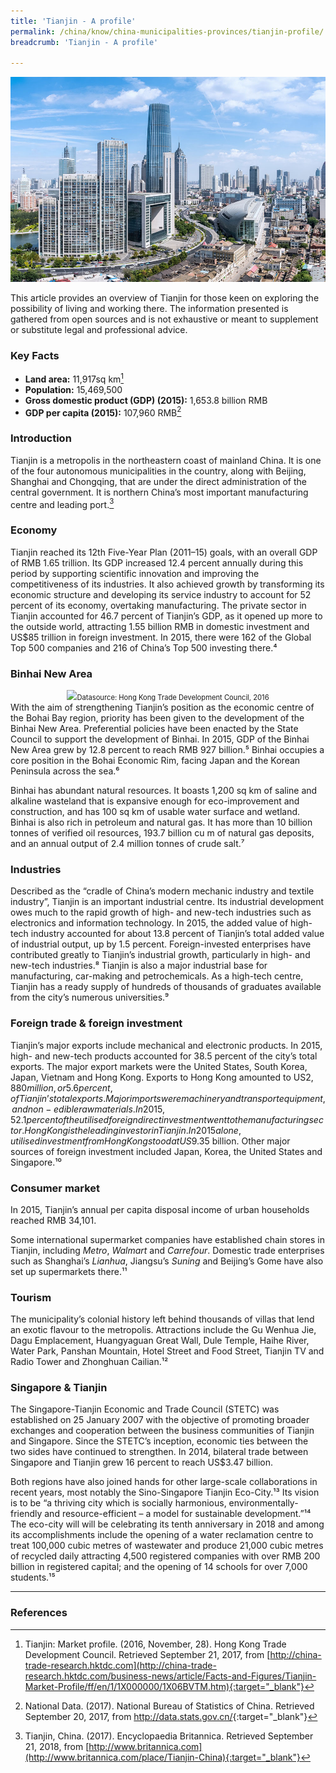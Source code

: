 ```yaml
---
title: 'Tianjin - A profile'
permalink: /china/know/china-municipalities-provinces/tianjin-profile/
breadcrumb: 'Tianjin - A profile'

---
```



<img src="\images\china-selected\tianjin-profile.jpg" alt="tianjin profile banner" style="width:800px;" />

This article provides an overview of Tianjin for those keen on exploring the possibility of living and working there. The information presented is gathered from open sources and is not exhaustive or meant to supplement or substitute legal and professional advice. 

### **Key Facts**

- **Land area:** 11,917sq km[^1]
- **Population:** 15,469,500
- **Gross domestic product (GDP) (2015):** 1,653.8 billion RMB
- **GDP per capita (2015):** 107,960 RMB[^2]



### **Introduction**

Tianjin is a metropolis in the northeastern coast of mainland China. It is one of the four autonomous municipalities in the country, along with Beijing, Shanghai and Chongqing, that are under the direct administration of the central government. It is northern China’s most important manufacturing centre and leading port.[^3]



### **Economy**

Tianjin reached its 12th Five-Year Plan (2011–15) goals, with an overall GDP of RMB 1.65 trillion. Its GDP increased 12.4 percent annually during this period by supporting scientific innovation and improving the competitiveness of its industries. It also achieved growth by transforming its economic structure and developing its service industry to account for 52 percent of its economy, overtaking manufacturing. The private sector in Tianjin accounted for 46.7 percent of Tianjin’s GDP, as it opened up more to the outside world, attracting 1.55 billion RMB in domestic investment and US$85 trillion in foreign investment. In 2015, there were 162 of the Global Top 500 companies and 216 of China’s Top 500 investing there.⁴



### **Binhai New Area**

<div style="width:image width px; font-size:80%; text-align:center;"><img src="\images\china-selected\tianjin-chart-1.jpg" style="width:500px;" />Datasource: Hong Kong Trade Development Council, 2016</div>
With the aim of strengthening Tianjin’s position as the economic centre of the Bohai Bay region, priority has been given to the development of the Binhai New Area. Preferential policies have been enacted by the State Council to support the development of Binhai. In 2015, GDP of the Binhai New Area grew by 12.8 percent to reach RMB 927 billion.⁵ Binhai occupies a core position in the Bohai Economic Rim, facing Japan and the Korean Peninsula across the sea.⁶

Binhai has abundant natural resources. It boasts 1,200 sq km of saline and alkaline wasteland that is expansive enough for eco-improvement and construction, and has 100 sq km of usable water surface and wetland. Binhai is also rich in petroleum and natural gas. It has more than 10 billion tonnes of verified oil resources, 193.7 billion cu m of natural gas deposits, and an annual output of 2.4 million tonnes of crude salt.⁷ 



### **Industries**

Described as the “cradle of China’s modern mechanic industry and textile industry”, Tianjin is an important industrial centre. Its industrial development owes much to the rapid growth of high- and new-tech industries such as electronics and information technology. In 2015, the added value of high-tech industry accounted for about 13.8 percent of Tianjin’s total added value of industrial output, up by 1.5 percent. Foreign-invested enterprises have contributed greatly to Tianjin’s industrial growth, particularly in high- and new-tech industries.⁸ Tianjin is also a major industrial base for manufacturing, car-making and petrochemicals. As a high-tech centre, Tianjin has a ready supply of hundreds of thousands of graduates available from the city’s numerous universities.⁹ 



### **Foreign trade & foreign investment**

Tianjin’s major exports include mechanical and electronic products. In 2015, high- and new-tech products accounted for 38.5 percent of the city’s total exports. The major export markets were the United States, South Korea, Japan, Vietnam and Hong Kong. Exports to Hong Kong amounted to US$2,880 million, or 5.6 percent, of Tianjin’s total exports. Major imports were machinery and transport equipment, and non-edible raw materials. In 2015, 52.1 percent of the utilised foreign direct investment went to the manufacturing sector. Hong Kong is the leading investor in Tianjin. In 2015 alone, utilised investment from Hong Kong stood at US$9.35 billion. Other major sources of foreign investment included Japan, Korea, the United States and Singapore.¹⁰ 



### **Consumer market**

In 2015, Tianjin’s annual per capita disposal income of urban households reached RMB 34,101.

Some international supermarket companies have established chain stores in Tianjin, including *Metro*, *Walmart* and *Carrefour*. Domestic trade enterprises such as Shanghai’s *Lianhua*, Jiangsu’s *Suning* and Beijing’s Gome have also set up supermarkets there.¹¹



### **Tourism**

The municipality’s colonial history left behind thousands of villas that lend an exotic flavour to the metropolis. Attractions include the Gu Wenhua Jie, Dagu Emplacement, Huangyaguan Great Wall, Dule Temple, Haihe River, Water Park, Panshan Mountain, Hotel Street and Food Street, Tianjin TV and Radio Tower and Zhonghuan Cailian.¹² 



### **Singapore & Tianjin**

The Singapore-Tianjin Economic and Trade Council (STETC) was established on 25 January 2007 with the objective of promoting broader exchanges and cooperation between the business communities of Tianjin and Singapore. Since the STETC’s inception, economic ties between the two sides have continued to strengthen. In 2014, bilateral trade between Singapore and Tianjin grew 16 percent to reach US$3.47 billion.

Both regions have also joined hands for other large-scale collaborations in recent years, most notably the Sino-Singapore Tianjin Eco-City.¹³ Its vision is to be “a thriving city which is socially harmonious, environmentally-friendly and resource-efficient – a model for sustainable development.”¹⁴ The eco-city will will be celebrating its tenth anniversary in 2018 and among its accomplishments include the opening of a water reclamation centre to treat 100,000 cubic metres of wastewater and produce 21,000 cubic metres of recycled daily attracting 4,500 registered companies with over RMB 200 billion in registered capital; and the opening of 14 schools for over 7,000 students.¹⁵

---
### **References**
[^1]: Tianjin: Market profile. (2016, November, 28). Hong Kong Trade Development Council. Retrieved September 21, 2017, from [http://china-trade-research.hktdc.com](http://china-trade-research.hktdc.com/business-news/article/Facts-and-Figures/Tianjin-Market-Profile/ff/en/1/1X000000/1X06BVTM.htm){:target="_blank"}

[^2]: National Data. (2017). National Bureau of Statistics of China. Retrieved September 20, 2017, from <http://data.stats.gov.cn/>{:target="_blank"}

[^3]: Tianjin, China. (2017). Encyclopaedia Britannica. Retrieved September 21, 2018, from [http://www.britannica.com](http://www.britannica.com/place/Tianjin-China){:target="_blank"}

[^4]: Tianjin economy continues to grow. (2016, June 13). China Daily. Retrieved September 20, 2017, from [http://www.chinadaily.com.cn](http://www.chinadaily.com.cn/m/tianjin2012/2016-06/13/content_25690996.htm){:target="_blank"}

[^5]: Tianjin: Market profile. (2016, November, 28). Hong Kong Trade Development Council. Retrieved September 21, 2017, from [http://china-trade-research.hktdc.com](http://china-trade-research.hktdc.com/business-news/article/Facts-and-Figures/Tianjin-Market-Profile/ff/en/1/1X000000/1X06BVTM.htm){:target="_blank"}

[^6]: Tianjin Binhai New Area. (2012, March 22). China Daily. Retrieved September 21, 2017, from [http://www.chinadaily.com.cn](http://www.chinadaily.com.cn/m/tianjin2011/2012-03/22/content_15988671.htm){:target="_blank"}

[^7]: Tianjin Binhai New Area. (2012, March 22). China Daily. Retrieved September 21, 2017, from [http://www.chinadaily.com.cn](http://www.chinadaily.com.cn/m/tianjin2011/2012-03/22/content_15988671.htm){:target="_blank"}

[^8]: Tianjin: Market profile. (2016, November, 28). Hong Kong Trade Development Council. Retrieved September 21, 2017, from [http://china-trade-research.hktdc.com](http://china-trade-research.hktdc.com/business-news/article/Facts-and-Figures/Tianjin-Market-Profile/ff/en/1/1X000000/1X06BVTM.htm){:target="_blank"}

[^9]: Tianjin Profile: China’s historic industrial hub. (2015, August 2015). BBC News. Retrieved September 21, 2017, from [http://www.bbc.com](http://www.bbc.com/news/business-33900741){:target="_blank"}

[^10]: Tianjin: Market profile. (2016, November, 28). Hong Kong Trade Development Council. Retrieved September 21, 2017, from [http://china-trade-research.hktdc.com](http://china-trade-research.hktdc.com/business-news/article/Facts-and-Figures/Tianjin-Market-Profile/ff/en/1/1X000000/1X06BVTM.htm){:target="_blank"}

[^11]: Tianjin: Market profile. (2016, November, 28). Hong Kong Trade Development Council. Retrieved September 21, 2017, from [http://china-trade-research.hktdc.com](http://china-trade-research.hktdc.com/business-news/article/Facts-and-Figures/Tianjin-Market-Profile/ff/en/1/1X000000/1X06BVTM.htm){:target="_blank"}

[^12]: Brief introduction (Tianjin travel guide). (2012, October). China Daily. Retrieved September 21, 2017, from [http://www.chinadaily.com.cn](http://www.chinadaily.com.cn/m/tianjin2012/2012-10/15/content_16056898.htm){:target="_blank"}

[^13]: Business councils between Singapore and China. (2017). IE Singapore. Retrieved September 21, 2017, from [https://www.iesingapore.gov.sg](https://www.iesingapore.gov.sg/Venture-Overseas/Browse-By-Market/Asia-Pacific/China/Business-Councils){:target="_blank"}

[^14]: Tan, V. (2017, June 25). Tianjin Eco-City masterplan to be reviewed: DPM Tharman. Channel NewsAsia. Retrieved December 22, 2017, from  [https://www.channelnewsasia.com](https://www.channelnewsasia.com/news/singapore/tianjin-eco-city-masterplan-to-be-reviewed-dpm-tharman-8977318){:target="_blank"}

[^15]: Tianjin Eco-City a role model: Tharman. (2017, June 26). Sino-Singapore Tianjin Eco-City. Retrieved December 22, 2017, from [https://www.tianjinecocity.gov.sg](https://www.tianjinecocity.gov.sg/news-articles/2017/20170626.htm){:target="_blank"}; Eco-City takes shape. (2017, January). Sino-Singapore Tianjin Eco-City. Retrieved December 22, 2017, from [https://www.tianjinecocity.gov.sg](https://www.tianjinecocity.gov.sg/news-articles/2017/201701.htm){:target="_blank"}